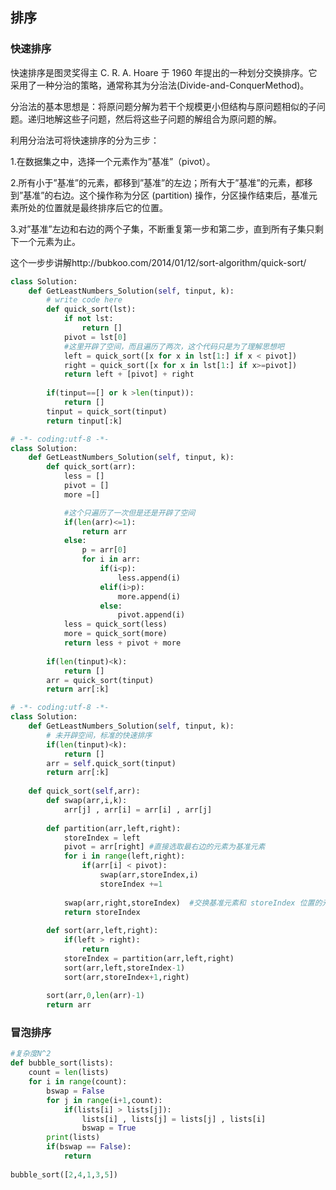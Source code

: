 

## 排序
### 快速排序
快速排序是图灵奖得主 C. R. A. Hoare 于 1960 年提出的一种划分交换排序。它采用了一种分治的策略，通常称其为分治法(Divide-and-ConquerMethod)。

分治法的基本思想是：将原问题分解为若干个规模更小但结构与原问题相似的子问题。递归地解这些子问题，然后将这些子问题的解组合为原问题的解。

利用分治法可将快速排序的分为三步：

1.在数据集之中，选择一个元素作为”基准”（pivot）。

2.所有小于”基准”的元素，都移到”基准”的左边；所有大于”基准”的元素，都移到”基准”的右边。这个操作称为分区 (partition) 操作，分区操作结束后，基准元素所处的位置就是最终排序后它的位置。

3.对”基准”左边和右边的两个子集，不断重复第一步和第二步，直到所有子集只剩下一个元素为止。

这个一步步讲解http://bubkoo.com/2014/01/12/sort-algorithm/quick-sort/

```python
class Solution:
    def GetLeastNumbers_Solution(self, tinput, k):
        # write code here
        def quick_sort(lst):
            if not lst:
                return []
            pivot = lst[0]
            #这里开辟了空间，而且遍历了两次，这个代码只是为了理解思想吧
            left = quick_sort([x for x in lst[1:] if x < pivot])
            right = quick_sort([x for x in lst[1:] if x>=pivot])
            return left + [pivot] + right 
    
        if(tinput==[] or k >len(tinput)):
            return []
        tinput = quick_sort(tinput)
        return tinput[:k]

# -*- coding:utf-8 -*-
class Solution:
    def GetLeastNumbers_Solution(self, tinput, k):
        def quick_sort(arr):
            less = [] 
            pivot = []
            more =[]

            #这个只遍历了一次但是还是开辟了空间
            if(len(arr)<=1):
                return arr
            else:
                p = arr[0]
                for i in arr:
                    if(i<p):
                        less.append(i)
                    elif(i>p):
                        more.append(i)
                    else:
                        pivot.append(i)
            less = quick_sort(less)
            more = quick_sort(more)
            return less + pivot + more
        
        if(len(tinput)<k):
            return []
        arr = quick_sort(tinput)
        return arr[:k]

# -*- coding:utf-8 -*-
class Solution:
    def GetLeastNumbers_Solution(self, tinput, k):
        # 未开辟空间，标准的快速排序
        if(len(tinput)<k):
            return []
        arr = self.quick_sort(tinput)
        return arr[:k]
    
    def quick_sort(self,arr):
        def swap(arr,i,k):
            arr[j] , arr[i] = arr[i] , arr[j]
            
        def partition(arr,left,right):
            storeIndex = left
            pivot = arr[right] #直接选取最右边的元素为基准元素
            for i in range(left,right):
                if(arr[i] < pivot):
                    swap(arr,storeIndex,i)
                    storeIndex +=1
                    
            swap(arr,right,storeIndex)  #交换基准元素和 storeIndex 位置的元素的位置
            return storeIndex
            
        def sort(arr,left,right):
            if(left > right):
                return 
            storeIndex = partition(arr,left,right)
            sort(arr,left,storeIndex-1)
            sort(arr,storeIndex+1,right)
            
        sort(arr,0,len(arr)-1)
        return arr

```


### 冒泡排序

```python 
#复杂度N^2
def bubble_sort(lists):
    count = len(lists)
    for i in range(count):
        bswap = False
        for j in range(i+1,count):
            if(lists[i] > lists[j]):
                lists[i] , lists[j] = lists[j] , lists[i]
                bswap = True
        print(lists)
        if(bswap == False):
            return 
        
bubble_sort([2,4,1,3,5])
```